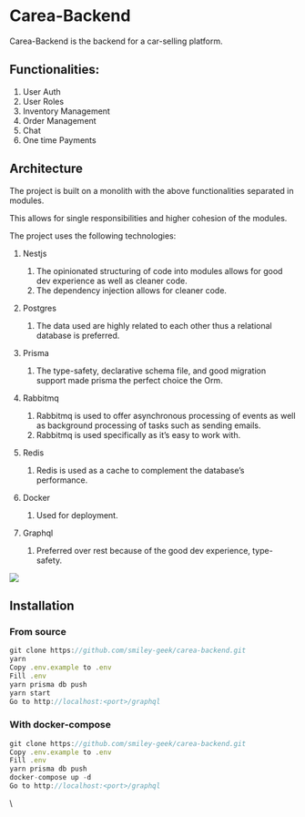 # Carea-Backend

Carea-Backend is the backend for a car-selling platform.

## Functionalities:

1. User Auth
2. User Roles
3. Inventory Management
4. Order Management
5. Chat
6. One time Payments

## Architecture

The project is built on a monolith with the above functionalities separated in modules.

This allows for single responsibilities and higher cohesion of the modules.

The project uses the following technologies:

1. Nestjs

   1. The opinionated structuring of code into modules allows for good dev experience as well as cleaner code.
   2. The dependency injection allows for cleaner code.

2. Postgres

   1. The data used are highly related to each other thus a relational database is preferred.

3. Prisma

   1. The type-safety, declarative schema file, and good migration support made prisma the perfect choice the Orm.

4. Rabbitmq

   1. Rabbitmq is used to offer asynchronous processing of events as well as background processing of tasks such as sending emails.
   2. Rabbitmq is used specifically as it’s easy to work with.

5. Redis

   1. Redis is used as a cache to complement the database’s performance.

6. Docker

   1. Used for deployment.

7. Graphql

   1. Preferred over rest because of the good dev experience, type-safety.

![](https://res.cloudinary.com/smiley-geek/image/upload/v1679661182/bw79tcanj3eo8phtgpdo.png)

## Installation

### From source

```javascript
git clone https://github.com/smiley-geek/carea-backend.git
yarn
Copy .env.example to .env
Fill .env
yarn prisma db push
yarn start
Go to http://localhost:<port>/graphql
```

### With docker-compose

```javascript
git clone https://github.com/smiley-geek/carea-backend.git
Copy .env.example to .env
Fill .env
yarn prisma db push
docker-compose up -d
Go to http://localhost:<port>/graphql
```

\
